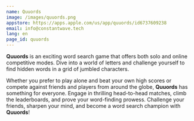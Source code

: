 ```yaml
---
name: Quuords
image: /images/quuords.png
appstore: https://apps.apple.com/us/app/quuords/id6737609238
email: info@constantwave.tech
lang: en
page_id: quuords
---
```

**Quuords** is an exciting word search game that offers both solo and online competitive modes. Dive into a world of letters and challenge yourself to find hidden words in a grid of jumbled characters. 

Whether you prefer to play alone and beat your own high scores or compete against friends and players from around the globe, **Quuords** has something for everyone. Engage in thrilling head-to-head matches, climb the leaderboards, and prove your word-finding prowess. Challenge your friends, sharpen your mind, and become a word search champion with **Quuords**!
